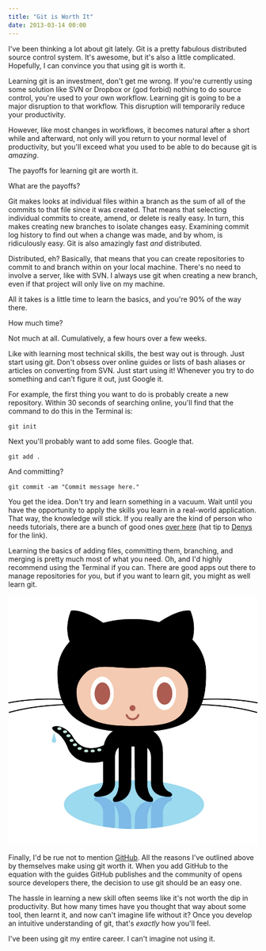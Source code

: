 ```yaml
---
title: "Git is Worth It"
date: 2013-03-14 00:00
---
```


<p>I've been thinking a lot about git lately. Git is a pretty fabulous distributed source control system. It's awesome, but it's also a little complicated. Hopefully, I can convince you that using git is worth it. </p>

<p>Learning git is an investment, don't get me wrong. If you're currently using some solution like SVN or Dropbox or (god forbid) nothing to do source control, you're used to your own workflow. Learning git is going to be a major disruption to that workflow. This disruption will temporarily reduce your productivity. </p>

<p>However, like most changes in workflows, it becomes natural after a short while and afterward, not only will you return to your normal level of productivity, but you'll exceed what you used to be able to do because git is <em>amazing</em>. </p>

<p>The payoffs for learning git are worth it. </p>

<p>What are the payoffs?</p>

<p>Git makes looks at individual files within a branch as the sum of all of the commits to that file since it was created. That means that selecting individual commits to create, amend, or delete is really easy. In turn, this makes creating new branches to isolate changes easy. Examining commit log history to find out when a change was made, and by whom, is ridiculously easy. Git is also amazingly fast <em>and</em> distributed. </p>

<p>Distributed, eh? Basically, that means that you can create repositories to commit to and branch within on your local machine. There's no need to involve a server, like with SVN. I always use git when creating a new branch, even if that project will only live on my machine. </p>

<p>All it takes is a little time to learn the basics, and you're 90% of the way there.</p>

<p>How much time?</p>

<p>Not much at all. Cumulatively, a few hours over a few weeks. </p>

<p>Like with learning most technical skills, the best way out is through. Just start using git. Don't obsess over online guides or lists of bash aliases or articles on converting from SVN. Just start using it! Whenever you try to do something and can't figure it out, just Google it. </p>

<p>For example, the first thing you want to do is probably create a new repository. Within 30 seconds of searching online, you'll find that the command to do this in the Terminal is:</p>

<pre><code>git init
</code></pre>

<p>Next you'll probably want to add some files. Google that. </p>

<pre><code>git add .
</code></pre>

<p>And committing?</p>

<pre><code>git commit -am "Commit message here."
</code></pre>

<p>You get the idea. Don't try and learn something in a vacuum. Wait until you have the opportunity to apply the skills you learn in a real-world application. That way, the knowledge will stick. If you really are the kind of person who needs tutorials, there are a bunch of good ones <a href="http://sixrevisions.com/resources/git-tutorials-beginners/">over here</a> (hat tip to <a href="https://twitter.com/greenden">Denys</a> for the link). </p>

<p>Learning the basics of adding files, committing them, branching, and merging is pretty much most of what you need. Oh, and I'd highly recommend using the Terminal if you can. There are good apps out there to manage repositories for you, but if you want to learn git, you might as well learn git.</p>

<img src="/img/import/blog/git-is-worth-it/56C4CDA339D049EE87411775232D33CF.jpg" class="img-responsive" />

<p>Finally, I'd be rue not to mention <a href="http://github.com">GitHub</a>. All the reasons I've outlined above by themselves make using git worth it. When you add GitHub to the equation with the guides GitHub publishes and the community of opens source developers there, the decision to use git should be an easy one. </p>

<p>The hassle in learning a new skill often seems like it's not worth the dip in productivity. But how many times have you thought that way about some tool, then learnt it, and now can't imagine life without it? Once you develop an intuitive understanding of git, that's <em>exactly</em> how you'll feel. </p>

<p>I've been using git my entire career. I can't imagine not using it. </p>

<!-- more -->

